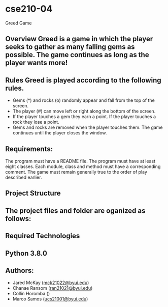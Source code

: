 # cse210-04
Greed Game

Overview Greed is a game in which the player seeks to gather as many falling gems as possible. The game continues as long as the player wants more!
---
Rules Greed is played according to the following rules.
---
* Gems (*) and rocks (o) randomly appear and fall from the top of the screen. 
* The player (#) can move left or right along the bottom of the screen. 
* If the player touches a gem they earn a point. If the player touches a rock they lose a point. 
* Gems and rocks are removed when the player touches them. The game continues until the player closes the window.
## Requirements:
The program must have a README file. 
The program must have at least eight classes. 
Each module, class and method must have a corresponding comment. 
The game must remain generally true to the order of play described earlier. 

## Project Structure
The project files and folder are oganized as follows:
---
## Required Technologies
Python 3.8.0
---
## Authors:
* Jared McKay (mck21022@byui.edu)
* Chanae Ransom (ran21021@byui.edu)
* Collin Horomba ()
* Marco Samos (ucs21001@byui.edu)